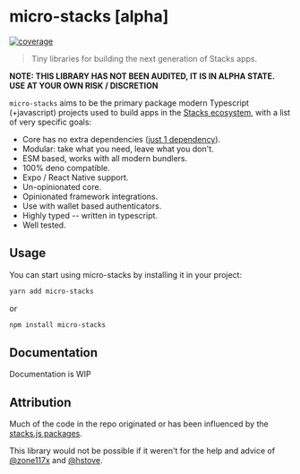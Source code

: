 # micro-stacks [alpha]
[![coverage](https://fungible-systems.github.io/micro-stacks/badge.svg)](https://fungible-systems.github.io/micro-stacks/)

> Tiny libraries for building the next generation of Stacks apps.

**NOTE: THIS LIBRARY HAS NOT BEEN AUDITED, IT IS IN ALPHA STATE. USE AT YOUR OWN RISK / DISCRETION**  

`micro-stacks` aims to be the primary package modern Typescript (+javascript) projects used to build apps in the [Stacks ecosystem](https://stacks.co), with a list of very specific goals:

- Core has no extra dependencies ([just 1 dependency](https://github.com/paulmillr/noble-secp256k1)).
- Modular: take what you need, leave what you don't.
- ESM based, works with all modern bundlers.
- 100% deno compatible.
- Expo / React Native support.
- Un-opinionated core.
- Opinionated framework integrations.
- Use with wallet based authenticators.
- Highly typed -- written in typescript.
- Well tested.

## Usage

You can start using micro-stacks by installing it in your project:
```sh
yarn add micro-stacks
```
or
```sh
npm install micro-stacks
```

## Documentation

Documentation is WIP

## Attribution
Much of the code in the repo originated or has been influenced by the [stacks.js packages](https://github.com/blockstack/stacks.js). 

This library would not be possible if it weren't for the help and advice of [@zone117x](https://github.com/zone117x) and [@hstove](https://github.com/hstove).

